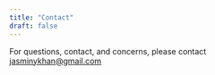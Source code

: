 ```yaml
---
title: "Contact"
draft: false
---
```


For questions, contact, and concerns, please contact jasminykhan@gmail.com
